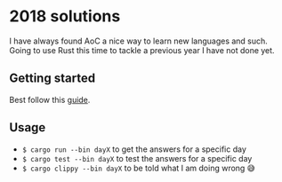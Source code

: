 # 2018 solutions

I have always found AoC a nice way to learn new languages and such. Going to use Rust this time to tackle a previous year I have not done yet.

## Getting started

Best follow this [guide](https://www.rust-lang.org/tools/install).

## Usage

- `$ cargo run --bin dayX` to get the answers for a specific day
- `$ cargo test --bin dayX` to test the answers for a specific day
- `$ cargo clippy --bin dayX` to be told what I am doing wrong 😅
